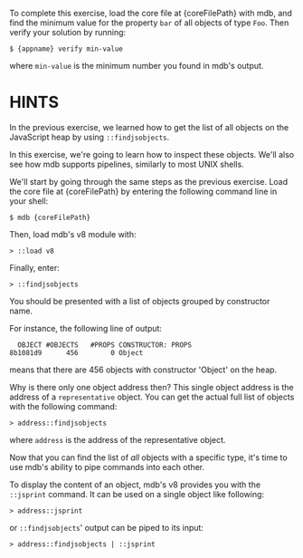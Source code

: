 To complete this exercise, load the core file at {coreFilePath} with mdb, and
find the minimum value for the property `bar` of all objects of type `Foo`.
Then verify your solution by running:
```
$ {appname} verify min-value
```
where `min-value` is the minimum number you found in mdb's output.

# HINTS

In the previous exercise, we learned how to get the list of all objects on the
JavaScript heap by using `::findjsobjects`.

In this exercise, we're going to learn how to inspect these objects. We'll
also see how mdb supports pipelines, similarly to most UNIX shells.

We'll start by going through the same steps as the previous exercise. Load the
core file at {coreFilePath} by entering the following command line in your
shell:
```
$ mdb {coreFilePath}
```

Then, load mdb's v8 module with:

```
> ::load v8
```

Finally, enter:

```
> ::findjsobjects
```

You should be presented with a list of objects grouped by constructor name.

For instance, the following line of output:
```
  OBJECT #OBJECTS   #PROPS CONSTRUCTOR: PROPS
8b1081d9      456        0 Object
```
means that there are 456 objects with constructor 'Object' on the heap.

Why is there only one object address then? This single object address is the
address of a `representative` object. You can get the actual full list of objects
with the following command:
```
> address::findjsobjects
```
where `address` is the address of the representative object.

Now that you can find the list of _all_ objects with a specific type, it's
time to use mdb's ability to pipe commands into each other.

To display the content of an object, mdb's v8 provides you with the
`::jsprint` command. It can be used on a single object like following:
```
> address::jsprint
```
or `::findjsobjects`' output can be piped to its input:
```
> address::findjsobjects | ::jsprint
```

